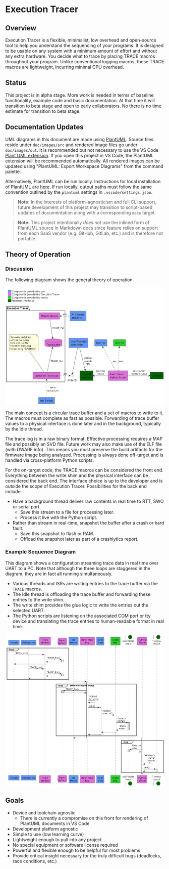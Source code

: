 # Execution Tracer

## Overview

Execution Tracer is a flexible, minimalist, low overhead and open-source tool to help you understand the sequencing of your programs.  It is designed to be usable on any system with a minimum amount of effort and without any extra hardware.  You decide what to trace by placing TRACE macros throughout your program.  Unlike conventional logging macros, these TRACE macros are lightweight, incurring minimal CPU overhead.

## Status

This project is in alpha stage.  More work is needed in terms of baseline functionality, example code and basic documentation.  At that time it will transition to beta stage and open to early collaborators.  No there is no time estimate for transition to beta stage.

## Documentation Updates

UML diagrams in this document are made using [PlantUML](https://plantuml.com/). Source files reside under `doc/images/src` and rendered image files go under `doc/images/out`. It is recommended but not necessary to use the VS Code [Plant UML extension](https://marketplace.visualstudio.com/items?itemName=jebbs.plantuml). If you open this project in VS Code, the PlantUML extension will be recommended automatically. All rendered images can be updated using "PlantUML: Export Workspace Diagrams" from the command palette.

Alternatively, PlantUML can be run locally. Instructions for local installation of PlantUML are [here](https://plantuml.com/starting). If run locally, output paths must follow the same convention outlined by the `plantuml` settings in `.vscode/settings.json`.

> __Note:__ In the interests of platform-agnosticism and full CLI support, future development of this project may transition to script-based updates of documentation along with a corresponding `make` target.

> __Note:__ This project intentionally _does not_ use the inlined form of PlantUML source in Markdown docs since feature relies on support from each SaaS vendor (e.g. GitHub, GitLab, etc.) and is therefore not portable.

## Theory of Operation

### Discussion

The following diagram shows the general theory of operation.

![Execution Tracer Component Diagram](doc/images/out/exec-tracer-components/Exec_Tracer_Components.png)

The main concept is a circular trace buffer and a set of macros to write to it.  The macros must complete as fast as possible.  Forwarding of trace buffer values to a physical interface is done later and in the background, typically by the Idle thread.

The trace log is in a raw binary format.  Effective processing requires a MAP file and possibly an SVD file.  Future work may also make use of the ELF file (with DWARF info).  This means you must preserve the build artifacts for the firmware image being analyzed.  Processing is always done off-target and is handled via cross-platform Python scripts.

For the on-target code, the TRACE macros can be considered the front end. Everything between the write shim and the physical interface can be considered the back end. The interface choice is up to the developer and is outside the scope of Execution Tracer. Possibilities for the back end include:

- Have a background thread deliver raw contents in real time to RTT, SWO or serial port.
  - Save this stream to a file for processing later.
  - Process it live with the Python script.
- Rather than stream in real-time, snapshot the buffer after a crash or hard fault.
  - Save this snapshot to flash or RAM.
  - Offload the snapshot later as part of a crashlytics report.

### Example Sequence Diagram

This diagram shows a configuration streaming trace data in real time over UART to a PC. Note that although the three loops are staggered in the diagram, they are in fact all running simultaneously.

- Various threads and ISRs are writing entries to the trace buffer via the `TRACE` macros.
- The Idle thread is offloading the trace buffer and forwarding these entries to the write shim.
- The write shim provides the glue logic to write the entries out the selected UART.
- The Python scripts are listening on the associated COM port or tty device and translating the trace entries to human-readable format in real time.

![Execution Tracer Sequence Diagram](doc/images/out/exec-tracer-seql/Exec_Tracer_Sequence_Diagram.png)

## Goals

- Device and toolchain agnostic
  - There is currently a compromise on this front for rendering of PlantUML documents in VS Code
- Development platform agnostic
- Simple to use (low learning curve)
- Lightweight enough to pull into any project
- No special equipment or software license required
- Powerful and flexible enough to be helpful for most problems
- Provide critical insight necessary for the truly difficult bugs (deadlocks, race conditions, etc.)
